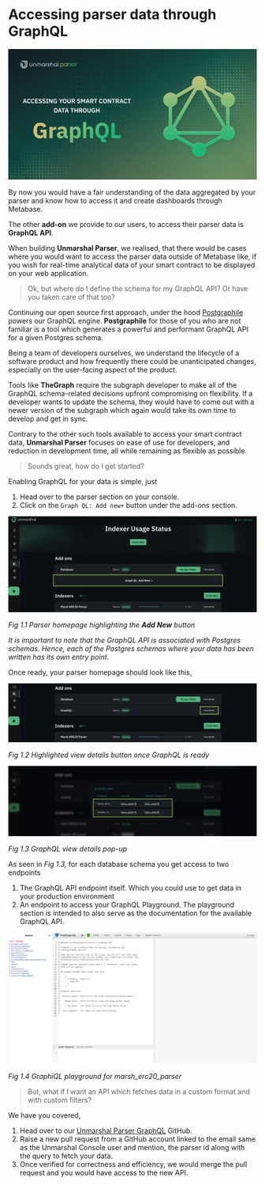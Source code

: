 # Accessing parser data through GraphQL

![](../../images/parser/graphql/graphql_banner.png)

By now you would have a fair understanding of the data aggregated by your parser and know how to access it and create dashboards through Metabase.

The other **add-on** we provide to our users, to access their parser data is **GraphQL API**.

When building **Unmarshal Parser**, we realised, that there would be cases where you would want to access the parser data outside of Metabase like, if you wish for real-time analytical data of your smart contract to be displayed on your web application.

> Ok, but where do I define the schema for my GraphQL API? Or have you taken care of that too?

Continuing our open source first approach, under the hood [Postgraphile](https://www.graphile.org/) powers our GraphQL engine. **Postgraphile** for those of you who are not familiar is a tool which generates a powerful and performant GraphQL API for a given Postgres schema.

Being a team of developers ourselves, we understand the lifecycle of a software product and how frequently there could be unanticipated changes, especially on the user-facing aspect of the product.

Tools like **TheGraph** require the subgraph developer to make all of the GraphQL schema-related decisions upfront compromising on flexibility. If a developer wants to update the schema, they would have to come out with a newer version of the subgraph which again would take its own time to develop and get in sync.

Contrary to the other such tools available to access your smart contract data, **Unmarshal Parser** focuses on ease of use for developers, and reduction in development time, all while remaining as flexible as possible.

> Sounds great, how do I get started?

Enabling GraphQL for your data is simple, just

1.  Head over to the parser section on your console.
2.  Click on the `Graph QL: Add new+` button under the add-ons section.

![](../../images/parser/graphql/graphql_create_new.png)

_Fig 1.1 Parser homepage highlighting the ***Add New*** button_

_It is important to note that the GraphQL API is associated with Postgres schemas. Hence, each of the Postgres schemas where your data has been written has its own entry point._

Once ready, your parser homepage should look like this,

![](../../images/parser/graphql/graphql_view_details.png)

_Fig 1.2 Highlighted view details button once GraphQL is ready_

![](../../images/parser/graphql/graphql_view_details_screen.png)

_Fig 1.3 GraphQL view details pop-up_

As seen in _Fig 1.3,_ for each database schema you get access to two endpoints

1.  The GraphQL API endpoint itself. Which you could use to get data in your production environment
2.  An endpoint to access your GraphQL Playground. The playground section is intended to also serve as the documentation for the available GraphQL API.

![](../../images/parser/graphql/graphql_graphiql.png)

_Fig 1.4 GraphiQL playground for marsh_erc20_parser_

> But, what if I want an API which fetches data in a custom format and with custom filters?

We have you covered,

1.  Head over to our [Unmarshal Parser GraphQL](https://github.com/eucrypt) GitHub.
2.  Raise a new pull request from a GitHub account linked to the email same as the Unmarshal Console user and mention, the parser id along with the query to fetch your data.
3.  Once verified for correctness and efficiency, we would merge the pull request and you would have access to the new API.
